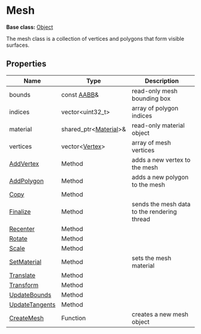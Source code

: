 # Mesh

**Base class:** [Object](Object.md)

The mesh class is a collection of vertices and polygons that form visible surfaces.

## Properties

| Name | Type | Description |
| --- | --- | --- |
| bounds | const [AABB](AABB.md)& | read-only mesh bounding box |
| indices | vector<uint32_t\> | array of polygon indices |
| material | shared_ptr<[Material](Material.md)\>& | read-only material object |
| vertices | vector<[Vertex](Vertex)\> | array of mesh vertices |
| [AddVertex](Mesh_AddVertex.md) | Method | adds a new vertex to the mesh |
| [AddPolygon](Mesh_AddPolygon.md) | Method | adds a new polygon to the mesh |
| [Copy](Mesh_Copy.md) | Method | |
| [Finalize](Mesh_Finalize.md) | Method | sends the mesh data to the rendering thread |
| [Recenter](Mesh_Recenter.md) | Method | |
| [Rotate](Mesh_Rotate.md) | Method | |
| [Scale](Mesh_Scale.md) | Method | |
| [SetMaterial](Mesh_SetMaterial.md) | Method | sets the mesh material |
| [Translate](Mesh_Translate.md) | Method | |
| [Transform](Mesh_Transform.md) | Method | |
| [UpdateBounds](Mesh_UpdateBounds.md) | Method | |
| [UpdateTangents](Mesh_UpdateTangents.md) | Method | |
| [CreateMesh](CreateMesh.md) | Function | creates a new mesh object |
